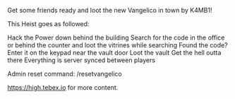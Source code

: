 Get some friends ready and loot the new Vangelico in town by K4MB1!

This Heist goes as followed:

Hack the Power down behind the building
Search for the code in the office or behind the counter and loot the vitrines while searching
Found the code? Enter it on the keypad near the vault door
Loot the vault
Get the hell outta there
Everything is server synced between players

Admin reset command: /resetvangelico

https://high.tebex.io for more content.
